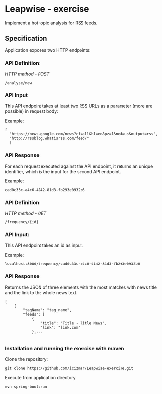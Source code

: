 # Leapwise - exercise
Implement a hot topic analysis for RSS feeds.

## Specification
Application exposes two HTTP endpoints:


### API Definition:

*HTTP method - POST*
```
/analyse/new
```


### API Input
This API endpoint takes at least two RSS URLs as a parameter (more are possible) in request body:

Example:
```
[
  "https://news.google.com/news?cf=all&hl=en&pz=1&ned=us&output=rss",
  "http://rssblog.whatisrss.com/feed/"
  ]
 ```
  
  
### API Response:
For each request executed against the API endpoint, it returns an unique identifier, which is the input for the second API endpoint.

Example:
```
cad0c33c-a4c6-4142-81d3-fb293e0932b6
```


### API Definition:

*HTTP method - GET*
```
/frequency/{id}
```


### API Input:
This API endpoint takes an id as input.

Example:
```
localhost:8080/frequency/cad0c33c-a4c6-4142-81d3-fb293e0932b6
```


### API Response:
Returns the JSON of three elements with the most matches with news title and the link to the whole news text.
```
[
    {
        "tagName": "tag_name",
        "feeds": [
            {
                "title": "Title - Title News",
                "link": "link.com"
            },...
            
```


### Installation and running the exercise with maven

Clone the repository:
````
git clone https://github.com/icizmar/Leapwise-exercise.git
````

Execute from application directory
```
mvn spring-boot:run
```
